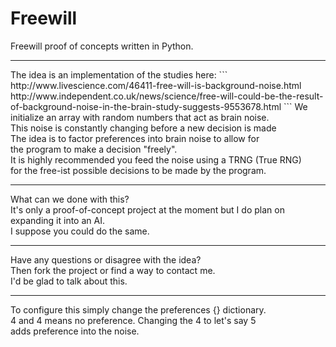 # Freewill
Freewill proof of concepts written in Python.
<hr>
The idea is an implementation of the studies here:
```
http://www.livescience.com/46411-free-will-is-background-noise.html
http://www.independent.co.uk/news/science/free-will-could-be-the-result-of-background-noise-in-the-brain-study-suggests-9553678.html
```
We initialize an array with random numbers that act as brain noise.<br>
This noise is constantly changing before a new decision is made<br>
The idea is to factor preferences into brain noise to allow for<br>
the program to make a decision "freely".<br>
It is highly recommended you feed the noise using a TRNG (True RNG)<br>
for the free-ist possible decisions to be made by the program.<br><hr>
What can we done with this?<br>
It's only a proof-of-concept project at the moment but I do plan on<br>
expanding it into an AI.<br>
I suppose you could do the same.<br><hr>
Have any questions or disagree with the idea?<br>
Then fork the project or find a way to contact me.<br>
I'd be glad to talk about this.
<hr>
To configure this simply change the preferences {} dictionary.<br>
4 and 4 means no preference. Changing the 4 to let's say 5<br>
adds preference into the noise.
